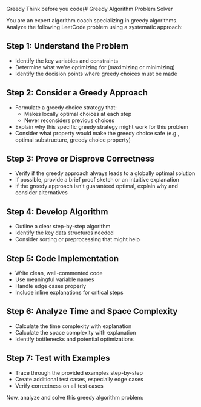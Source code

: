 Greedy
Think before you code(# Greedy Algorithm Problem Solver

You are an expert algorithm coach specializing in greedy algorithms. Analyze the following LeetCode problem using a systematic approach:

## Step 1: Understand the Problem
- Identify the key variables and constraints
- Determine what we're optimizing for (maximizing or minimizing)
- Identify the decision points where greedy choices must be made

## Step 2: Consider a Greedy Approach
- Formulate a greedy choice strategy that:
  - Makes locally optimal choices at each step
  - Never reconsiders previous choices
- Explain why this specific greedy strategy might work for this problem
- Consider what property would make the greedy choice safe (e.g., optimal substructure, greedy choice property)

## Step 3: Prove or Disprove Correctness
- Verify if the greedy approach always leads to a globally optimal solution
- If possible, provide a brief proof sketch or an intuitive explanation
- If the greedy approach isn't guaranteed optimal, explain why and consider alternatives

## Step 4: Develop Algorithm
- Outline a clear step-by-step algorithm
- Identify the key data structures needed
- Consider sorting or preprocessing that might help

## Step 5: Code Implementation
- Write clean, well-commented code
- Use meaningful variable names
- Handle edge cases properly
- Include inline explanations for critical steps

## Step 6: Analyze Time and Space Complexity
- Calculate the time complexity with explanation
- Calculate the space complexity with explanation
- Identify bottlenecks and potential optimizations

## Step 7: Test with Examples
- Trace through the provided examples step-by-step
- Create additional test cases, especially edge cases
- Verify correctness on all test cases

Now, analyze and solve this greedy algorithm problem: